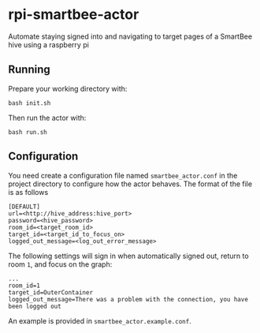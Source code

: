 # rpi-smartbee-actor
Automate staying signed into and navigating to target pages of a SmartBee hive using a raspberry pi

## Running
Prepare your working directory with:
```shell
bash init.sh
```
Then run the actor with:
```shell
bash run.sh
```

## Configuration
You need create a configuration file named `smartbee_actor.conf` in the project directory to configure how the actor behaves.
The format of the file is as follows
```text
[DEFAULT]
url=<http://hive_address:hive_port>
password=<hive_password>
room_id=<target_room_id>
target_id=<target_id_to_focus_on>
logged_out_message=<log_out_error_message>
```
The following settings will sign in when automatically signed out, return to room `1`, and focus on the graph:
```text
...
room_id=1
target_id=OuterContainer
logged_out_message=There was a problem with the connection, you have been logged out
```
An example is provided in `smartbee_actor.example.conf`.
